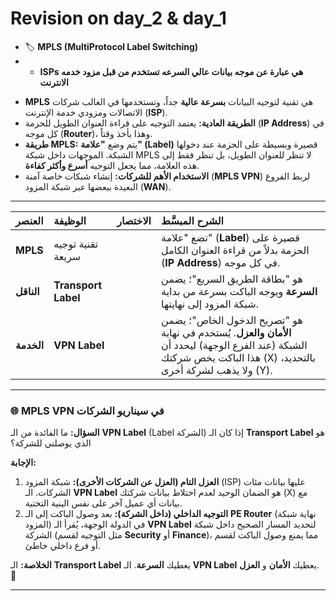 # Revision on day_2 & day_1

- 🏷️ **MPLS (MultiProtocol Label Switching)**
- - **ISPs هي عبارة عن موجه بيانات عالي السرعه تستخدم من قبل مزود خدمه الانترنت**

* **MPLS** هي تقنية لتوجيه البيانات **بسرعة عالية** جداً، وتستخدمها في الغالب شركات الاتصالات ومزودي خدمة الإنترنت (**ISP**).
* **الطريقة العادية:** يعتمد التوجيه على قراءة العنوان الطويل للحزمة (**IP Address**) في كل موجه (**Router**)، وهذا يأخذ وقتاً.
* **طريقة MPLS:** يتم وضع **"علامة" (Label)** قصيرة وبسيطة على الحزمة عند دخولها الشبكة. الموجهات داخل شبكة MPLS لا تنظر للعنوان الطويل، بل تنظر فقط إلى هذه العلامة، مما يجعل التوجيه **أسرع وأكثر كفاءة**.
* **الاستخدام الأهم للشركات:** إنشاء شبكات خاصة آمنة (**MPLS VPN**) لربط الفروع البعيدة ببعضها عبر شبكة المزود (**WAN**).

---

| العنصر     | الوظيفة             | الاختصار | الشرح المبسَّط                                                                                                                                                   |
| :--------- | :------------------ | :------- | :--------------------------------------------------------------------------------------------------------------------------------------------------------------- |
| **MPLS**   | تقنية توجيه سريعة   |          | تضع "علامة" (**Label**) قصيرة على الحزمة بدلاً من قراءة العنوان الكامل (**IP Address**) في كل موجه.                                                              |
| **الناقل** | **Transport Label** |          | هو "بطاقة الطريق السريع"؛ يضمن **السرعة** ويوجه الباكت بسرعة من بداية شبكة المزود إلى نهايتها.                                                                   |
| **الخدمة** | **VPN Label**       |          | هو "تصريح الدخول الخاص"؛ يضمن **الأمان والعزل**. يُستخدم في نهاية الشبكة (عند الفرع الوجهة) ليحدد أن هذا الباكت يخص شركتك (X) بالتحديد، ولا يذهب لشركة أخرى (Y). |

---

### 🌐 MPLS VPN في سيناريو الشركات

**السؤال:** ما الفائدة من الـ **VPN Label** (Label الشركة) إذا كان الـ **Transport Label** هو الذي يوصلني للشركة؟

**الإجابة:**

1.  **العزل التام (العزل عن الشركات الأخرى):** شبكة المزود (ISP) عليها بيانات مئات الشركات. الـ **VPN Label** هو الضمان الوحيد لعدم اختلاط بيانات شركتك (X) مع بيانات أي عميل آخر على نفس البنية التحتية.
2.  **التوجيه الداخلي (داخل الشركة):** بعد وصول الباكت إلى الـ **PE Router** (نهاية شبكة المزود) في الدولة الوجهة، يُقرأ الـ **VPN Label** لتحديد المسار الصحيح داخل شبكة الشركة (مثل التوجيه لقسم **Security** أو **Finance**)، مما يمنع وصول الباكت لقسم أو فرع داخلي خاطئ.

**الخلاصة:**
الـ **Transport Label** يعطيك **السرعة**.
الـ **VPN Label** يعطيك **الأمان** و **العزل**. 🔐

---
